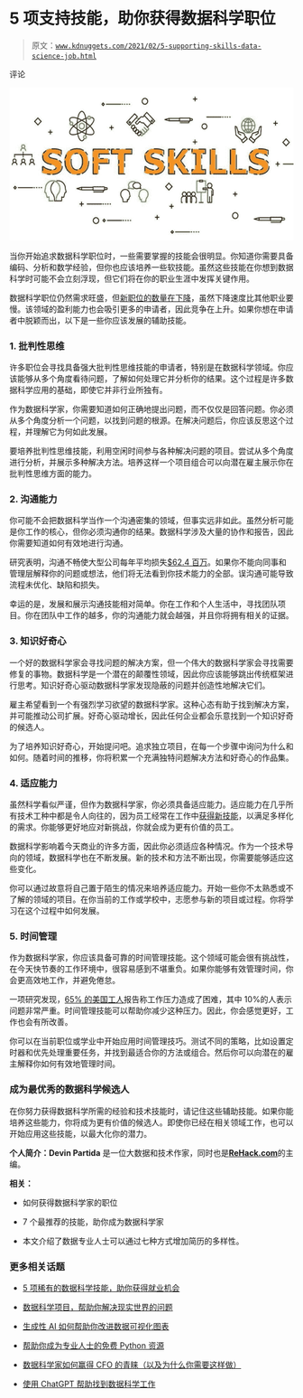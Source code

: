 # 5 项支持技能，助你获得数据科学职位

> 原文：[`www.kdnuggets.com/2021/02/5-supporting-skills-data-science-job.html`](https://www.kdnuggets.com/2021/02/5-supporting-skills-data-science-job.html)

评论

![图片](img/7fc896bf4462008cfaa716719f33b3fd.png)

当你开始追求数据科学职位时，一些需要掌握的技能会很明显。你知道你需要具备编码、分析和数学经验，但你也应该培养一些软技能。虽然这些技能在你想到数据科学时可能不会立刻浮现，但它们将在你的职业生涯中发挥关键作用。

数据科学职位仍然需求旺盛，但[新职位的数量在下降](https://sloanreview.mit.edu/article/the-recessions-impact-on-analytics-and-data-science/)，虽然下降速度比其他职业要慢。该领域的盈利能力也会吸引更多的申请者，因此竞争在上升。如果你想在申请者中脱颖而出，以下是一些你应该发展的辅助技能。

### **1\. 批判性思维**

许多职位会寻找具备强大批判性思维技能的申请者，特别是在数据科学领域。你应该能够从多个角度看待问题，了解如何处理它并分析你的结果。这个过程是许多数据科学应用的基础，即使它并非行业所独有。

作为数据科学家，你需要知道如何正确地提出问题，而不仅仅是回答问题。你必须从多个角度分析一个问题，以找到问题的根源。在解决问题后，你应该反思这个过程，并理解它为何如此发展。

要培养批判性思维技能，利用空闲时间参与各种解决问题的项目。尝试从多个角度进行分析，并展示多种解决方法。培养这样一个项目组合可以向潜在雇主展示你在批判性思维方面的能力。

### **2\. 沟通能力**

你可能不会把数据科学当作一个沟通密集的领域，但事实远非如此。虽然分析可能是你工作的核心，但你必须沟通你的结果。数据科学涉及大量的协作和报告，因此你需要知道如何有效地进行沟通。

研究表明，沟通不畅使大型公司每年平均损失[$62.4 百万](https://www.shrm.org/resourcesandtools/hr-topics/behavioral-competencies/communication/pages/the-cost-of-poor-communications.aspx)。如果你不能向同事和管理层解释你的问题或想法，他们将无法看到你技术能力的全部。误沟通可能导致流程未优化、缺陷和损失。

幸运的是，发展和展示沟通技能相对简单。你在工作和个人生活中，寻找团队项目。你在团队中工作的越多，你的沟通能力就会越强，并且你将拥有相关的证据。

### **3\. 知识好奇心**

一个好的数据科学家会寻找问题的解决方案，但一个伟大的数据科学家会寻找需要修复的事物。数据科学是一个潜在的颠覆性领域，因此你应该能够跳出传统框架进行思考。知识好奇心驱动数据科学家发现隐蔽的问题并创造性地解决它们。

雇主希望看到一个有强烈学习欲望的数据科学家。这种心态有助于找到解决方案，并可能推动公司扩展。好奇心驱动增长，因此任何企业都会乐意找到一个知识好奇的候选人。

为了培养知识好奇心，开始提问吧。追求独立项目，在每一个步骤中询问为什么和如何。随着时间的推移，你将积累一个充满独特问题解决方法和好奇心的作品集。

### **4\. 适应能力**

虽然科学看似严谨，但作为数据科学家，你必须具备适应能力。适应能力在几乎所有技术工种中都是令人向往的，因为员工经常在工作中[获得新技能](https://www.commercialvanshelving.com/blog/skilled-trade-jobs-highest-demand/)，以满足多样化的需求。你能够更好地应对新挑战，你就会成为更有价值的员工。

数据科学影响着今天商业的许多方面，因此你必须适应各种情况。作为一个技术导向的领域，数据科学也在不断发展。新的技术和方法不断出现，你需要能够适应这些变化。

你可以通过故意将自己置于陌生的情况来培养适应能力。开始一些你不太熟悉或不了解的领域的项目。在你当前的工作或学校中，志愿参与新的项目或过程。你将学习在这个过程中如何发展。

### **5\. 时间管理**

作为数据科学家，你应该具备可靠的时间管理技能。这个领域可能会很有挑战性，在今天快节奏的工作环境中，很容易感到不堪重负。如果你能够有效管理时间，你会更高效地工作，并避免倦怠。

一项研究发现，[65% 的美国工人](https://www.stress.org/workplace-stress)报告称工作压力造成了困难，其中 10%的人表示问题非常严重。时间管理技能可以帮助你减少这种压力。因此，你会感觉更好，工作也会有所改善。

你可以在当前职位或学业中开始应用时间管理技巧。测试不同的策略，比如设置定时器和优先处理重要任务，并找到最适合你的方法或组合。然后你可以向潜在的雇主解释你如何有效地管理时间。

### **成为最优秀的数据科学候选人**

在你努力获得数据科学所需的经验和技术技能时，请记住这些辅助技能。如果你能培养这些能力，你将成为更有价值的候选人。即使你已经在相关领域工作，也可以开始应用这些技能，以最大化你的潜力。

**个人简介：Devin Partida** 是一位大数据和技术作家，同时也是[**ReHack.com**](https://rehack.com/)的主编。

**相关：**

+   如何获得数据科学家的职位

+   7 个最推荐的技能，助你成为数据科学家

+   本文介绍了数据专业人士可以通过七种方式增加简历的多样性。

### 更多相关话题

+   [5 项稀有的数据科学技能，助你获得就业机会](https://www.kdnuggets.com/5-rare-data-science-skills-that-can-help-you-get-employed)

+   [数据科学项目，帮助你解决现实世界的问题](https://www.kdnuggets.com/2022/11/data-science-projects-help-solve-real-world-problems.html)

+   [生成性 AI 如何帮助你改进数据可视化图表](https://www.kdnuggets.com/how-generative-ai-can-help-you-improve-your-data-visualization-charts)

+   [帮助你成为专业人士的免费 Python 资源](https://www.kdnuggets.com/free-python-resources-that-can-help-you-become-a-pro)

+   [数据科学家如何赢得 CFO 的青睐（以及为什么你需要这样做）](https://www.kdnuggets.com/2021/12/data-scientists-get-ear-cfos-want.html)

+   [使用 ChatGPT 帮助找到数据科学工作](https://www.kdnuggets.com/using-chatgpt-to-help-land-a-data-science-job)
